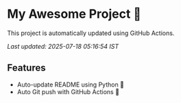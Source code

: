 # My Awesome Project 🚀

This project is automatically updated using GitHub Actions.

_Last updated: 2025-07-18 05:16:54 IST_

## Features
- Auto-update README using Python 🐍
- Auto Git push with GitHub Actions 🤖
